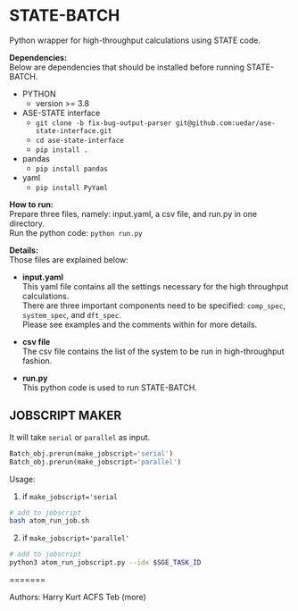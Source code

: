 # STATE-BATCH
Python wrapper for high-throughput calculations using STATE code.

**Dependencies:**\
Below are dependencies that should be installed before running STATE-BATCH.
- PYTHON
  - version >= 3.8
- ASE-STATE interface 
  - `git clone -b fix-bug-output-parser git@github.com:uedar/ase-state-interface.git`
  - `cd ase-state-interface`
  - `pip install .`
- pandas 
  - `pip install pandas`
- yaml
  - `pip install PyYaml`

**How to run:**\
Prepare three files, namely: input.yaml, a csv file, and run.py in one directory.\
Run the python code: `python run.py`

**Details:**\
Those files are explained below:

- **input.yaml**\
This yaml file contains all the settings necessary for the high throughput calculations.\
There are three important components need to be specified: `comp_spec`, `system_spec`, and `dft_spec`.\
Please see examples and the comments within for more details.

- **csv file**\
The csv file contains the list of the system to be run in high-throughput fashion.

- **run.py**\
This python code is used to run STATE-BATCH.

## JOBSCRIPT MAKER
It will take `serial` or `parallel` as input. 

```python
Batch_obj.prerun(make_jobscript='serial')
Batch_obj.prerun(make_jobscript='parallel')
```

Usage:
1. if `make_jobscript='serial`


```bash
# add to jobscript
bash atom_run_job.sh
```

2. if `make_jobscript='parallel'`
  
```bash
# add to jobscript
python3 atom_run_jobscript.py --idx $SGE_TASK_ID

```
=======

Authors:
Harry 
Kurt
ACFS
Teb (more)
